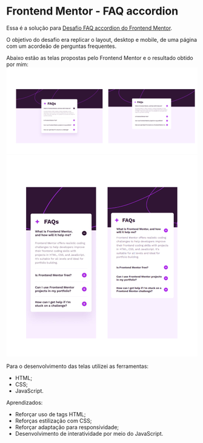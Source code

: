 # Frontend Mentor - FAQ accordion

Essa é a solução para [Desafio FAQ accordion do Frontend Mentor](https://www.frontendmentor.io/challenges/faq-accordion-wyfFdeBwBz).

O objetivo do desafio era replicar o layout, desktop e mobile, de uma página com um acordeão de perguntas frequentes.

Abaixo estão as telas propostas pelo Frontend Mentor e o resultado obtido por mim:
![alt text](Desktop.png)
![alt text](Mobile.png)

Para o desenvolvimento das telas utilizei as ferramentas:

- HTML;
- CSS;
- JavaScript.

Aprendizados:

- Reforçar uso de tags HTML;
- Reforças estilização com CSS;
- Reforçar adaptação para responsividade;
- Desenvolvimento de interatividade por meio do JavaScript.
